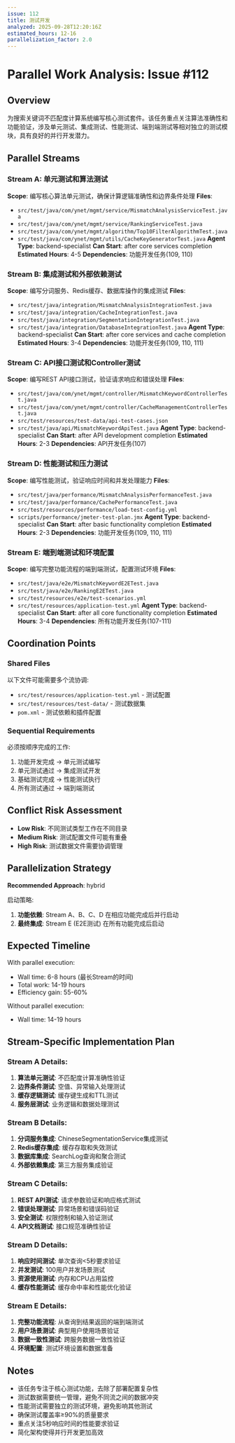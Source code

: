 ```yaml
---
issue: 112
title: 测试开发
analyzed: 2025-09-28T12:20:16Z
estimated_hours: 12-16
parallelization_factor: 2.0
---
```


# Parallel Work Analysis: Issue #112

## Overview
为搜索关键词不匹配度计算系统编写核心测试套件。该任务重点关注算法准确性和功能验证，涉及单元测试、集成测试、性能测试、端到端测试等相对独立的测试模块，具有良好的并行开发潜力。

## Parallel Streams

### Stream A: 单元测试和算法测试
**Scope**: 编写核心算法单元测试，确保计算逻辑准确性和边界条件处理
**Files**:
- `src/test/java/com/ynet/mgmt/service/MismatchAnalysisServiceTest.java`
- `src/test/java/com/ynet/mgmt/service/RankingServiceTest.java`
- `src/test/java/com/ynet/mgmt/algorithm/Top10FilterAlgorithmTest.java`
- `src/test/java/com/ynet/mgmt/utils/CacheKeyGeneratorTest.java`
**Agent Type**: backend-specialist
**Can Start**: after core services completion
**Estimated Hours**: 4-5
**Dependencies**: 功能开发任务(109, 110)

### Stream B: 集成测试和外部依赖测试
**Scope**: 编写分词服务、Redis缓存、数据库操作的集成测试
**Files**:
- `src/test/java/integration/MismatchAnalysisIntegrationTest.java`
- `src/test/java/integration/CacheIntegrationTest.java`
- `src/test/java/integration/SegmentationIntegrationTest.java`
- `src/test/java/integration/DatabaseIntegrationTest.java`
**Agent Type**: backend-specialist
**Can Start**: after core services and cache completion
**Estimated Hours**: 3-4
**Dependencies**: 功能开发任务(109, 110, 111)

### Stream C: API接口测试和Controller测试
**Scope**: 编写REST API接口测试，验证请求响应和错误处理
**Files**:
- `src/test/java/com/ynet/mgmt/controller/MismatchKeywordControllerTest.java`
- `src/test/java/com/ynet/mgmt/controller/CacheManagementControllerTest.java`
- `src/test/resources/test-data/api-test-cases.json`
- `src/test/java/api/MismatchKeywordApiTest.java`
**Agent Type**: backend-specialist
**Can Start**: after API development completion
**Estimated Hours**: 2-3
**Dependencies**: API开发任务(107)

### Stream D: 性能测试和压力测试
**Scope**: 编写性能测试，验证响应时间和并发处理能力
**Files**:
- `src/test/java/performance/MismatchAnalysisPerformanceTest.java`
- `src/test/java/performance/CachePerformanceTest.java`
- `src/test/resources/performance/load-test-config.yml`
- `scripts/performance/jmeter-test-plan.jmx`
**Agent Type**: backend-specialist
**Can Start**: after basic functionality completion
**Estimated Hours**: 2-3
**Dependencies**: 功能开发任务(109, 110, 111)

### Stream E: 端到端测试和环境配置
**Scope**: 编写完整功能流程的端到端测试，配置测试环境
**Files**:
- `src/test/java/e2e/MismatchKeywordE2ETest.java`
- `src/test/java/e2e/RankingE2ETest.java`
- `src/test/resources/e2e/test-scenarios.yml`
- `src/test/resources/application-test.yml`
**Agent Type**: backend-specialist
**Can Start**: after all core functionality completion
**Estimated Hours**: 3-4
**Dependencies**: 所有功能开发任务(107-111)

## Coordination Points

### Shared Files
以下文件可能需要多个流协调:
- `src/test/resources/application-test.yml` - 测试配置
- `src/test/resources/test-data/` - 测试数据集
- `pom.xml` - 测试依赖和插件配置

### Sequential Requirements
必须按顺序完成的工作:
1. 功能开发完成 → 单元测试编写
2. 单元测试通过 → 集成测试开发
3. 基础测试完成 → 性能测试执行
4. 所有测试通过 → 端到端测试

## Conflict Risk Assessment
- **Low Risk**: 不同测试类型工作在不同目录
- **Medium Risk**: 测试配置文件可能有重叠
- **High Risk**: 测试数据文件需要协调管理

## Parallelization Strategy

**Recommended Approach**: hybrid

启动策略:
1. **功能依赖**: Stream A、B、C、D 在相应功能完成后并行启动
2. **最终集成**: Stream E (E2E测试) 在所有功能完成后启动

## Expected Timeline

With parallel execution:
- Wall time: 6-8 hours (最长Stream的时间)
- Total work: 14-19 hours
- Efficiency gain: 55-60%

Without parallel execution:
- Wall time: 14-19 hours

## Stream-Specific Implementation Plan

### Stream A Details:
1. **算法单元测试**: 不匹配度计算准确性验证
2. **边界条件测试**: 空值、异常输入处理测试
3. **缓存逻辑测试**: 缓存键生成和TTL测试
4. **服务层测试**: 业务逻辑和数据处理测试

### Stream B Details:
1. **分词服务集成**: ChineseSegmentationService集成测试
2. **Redis缓存集成**: 缓存存取和失效测试
3. **数据库集成**: SearchLog查询和聚合测试
4. **外部依赖集成**: 第三方服务集成验证

### Stream C Details:
1. **REST API测试**: 请求参数验证和响应格式测试
2. **错误处理测试**: 异常场景和错误码验证
3. **安全测试**: 权限控制和输入验证测试
4. **API文档测试**: 接口规范准确性验证

### Stream D Details:
1. **响应时间测试**: 单次查询<5秒要求验证
2. **并发测试**: 100用户并发场景测试
3. **资源使用测试**: 内存和CPU占用监控
4. **缓存性能测试**: 缓存命中率和性能优化验证

### Stream E Details:
1. **完整功能流程**: 从查询到结果返回的端到端测试
2. **用户场景测试**: 典型用户使用场景验证
3. **数据一致性测试**: 跨服务数据一致性验证
4. **环境配置**: 测试环境设置和数据准备

## Notes
- 该任务专注于核心测试功能，去除了部署配置复杂性
- 测试数据需要统一管理，避免不同流之间的数据冲突
- 性能测试需要独立的测试环境，避免影响其他测试
- 确保测试覆盖率≥90%的质量要求
- 重点关注5秒响应时间的性能要求验证
- 简化架构使得并行开发更加高效